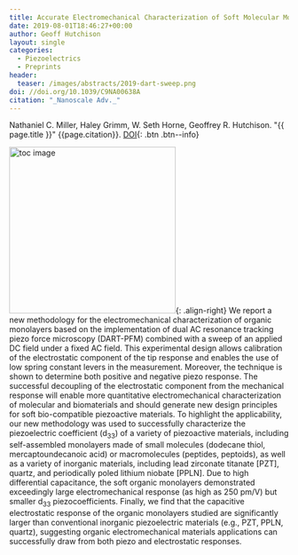 ```yaml
---
title: Accurate Electromechanical Characterization of Soft Molecular Monolayers using Piezo Force Microscopy
date: 2019-08-01T18:46:27+00:00
author: Geoff Hutchison
layout: single
categories:
  - Piezoelectrics
  - Preprints
header:
  teaser: /images/abstracts/2019-dart-sweep.png
doi: //doi.org/10.1039/C9NA00638A
citation: "_Nanoscale Adv._"
---
```

Nathaniel C. Miller, Haley Grimm, W. Seth Horne, Geoffrey R. Hutchison. "{{ page.title }}" {{page.citation}}. [DOI]({{page.doi}}){: .btn .btn--info}

<!--more-->

<img alt="toc image" src="{{ page.header.teaser }}" width="300 px">{: .align-right} We report a new methodology for the electromechanical characterization of organic monolayers based on the implementation of dual AC resonance tracking piezo force microscopy (DART-PFM) combined with a sweep of an applied DC field under a fixed AC field. This experimental design allows calibration of the electrostatic component of the tip response and enables the use of low spring constant levers in the measurement. Moreover, the technique is shown to determine both positive and negative piezo response. The successful decoupling of the electrostatic component from the mechanical response will enable more quantitative electromechanical characterization of molecular and biomaterials and should generate new design principles for soft bio-compatible piezoactive materials. To highlight the applicability, our new methodology was used to successfully characterize the piezoelectric coefficient (d<sub>33</sub>) of a variety of piezoactive materials, including self-assembled monolayers made of small molecules (dodecane thiol, mercaptoundecanoic acid) or macromolecules (peptides, peptoids), as well as a variety of inorganic materials, including lead zirconate titanate [PZT], quartz, and periodically poled lithium niobate [PPLN]. Due to high differential capacitance, the soft organic monolayers demonstrated exceedingly large electromechanical response (as high as 250 pm/V) but smaller d<sub>33</sub> piezocoefficients. Finally, we find that the capacitive electrostatic response of the organic monolayers studied are significantly larger than conventional inorganic piezoelectric materials (e.g., PZT, PPLN, quartz), suggesting organic electromechanical materials applications can successfully draw from both piezo and electrostatic responses.
